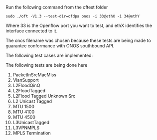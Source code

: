 Run the following command from the oftest folder

    sudo ./oft -V1.3 --test-dir=ofdpa onos -i 33@ethX -i 34@ethY

Where 33 is the Openflow port you want to test, and ethX identifies the interface connected to it.

The onos filename was chosen because these tests are being made to guarantee conformance with ONOS southbound API.

The following test cases are implemented:

The following tests are being done here
1. PacketInSrcMacMiss
2. VlanSupport
3. L2FloodQinQ
4. L2FloodTagged
5. L2Flood Tagged Unknown Src
6. L2 Unicast Tagged
7. MTU 1500
8. MTU 4100
9. MTU 4500
10. L3UnicastTagged
11. L3VPNMPLS
12. MPLS Termination

